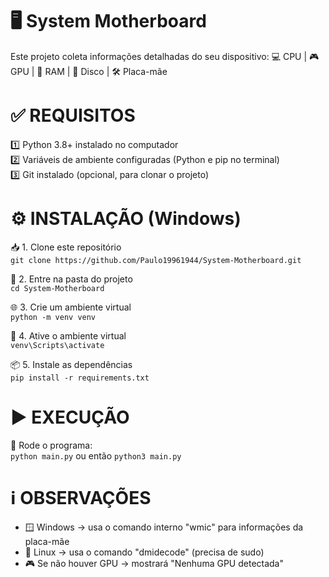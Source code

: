 # 🖥️ System Motherboard

Este projeto coleta informações detalhadas do seu dispositivo:
💻 CPU | 🎮 GPU | 🧠 RAM | 💽 Disco | 🛠️ Placa-mãe


# ✅ REQUISITOS
1️⃣ Python 3.8+ instalado no computador  
2️⃣ Variáveis de ambiente configuradas (Python e pip no terminal)  
3️⃣ Git instalado (opcional, para clonar o projeto)  


# ⚙️ INSTALAÇÃO (Windows)
📥 1. Clone este repositório  
   `git clone https://github.com/Paulo19961944/System-Motherboard.git  `

📂 2. Entre na pasta do projeto  
   `cd System-Motherboard`  

🌐 3. Crie um ambiente virtual  
   `python -m venv venv`

🚀 4. Ative o ambiente virtual  
   `venv\Scripts\activate`

📦 5. Instale as dependências  
   `pip install -r requirements.txt`

# ▶️ EXECUÇÃO

🔹 Rode o programa:  
   `python main.py` ou então `python3 main.py`


# ℹ️ OBSERVAÇÕES
- 🪟 Windows → usa o comando interno "wmic" para informações da placa-mãe  
- 🐧 Linux → usa o comando "dmidecode" (precisa de sudo)  
- 🎮 Se não houver GPU → mostrará "Nenhuma GPU detectada"  
